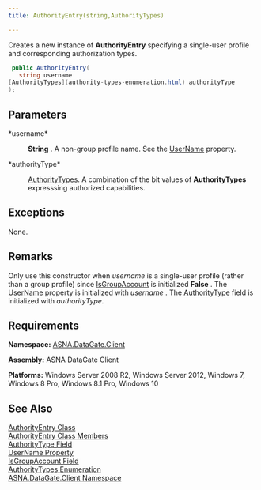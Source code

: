 ```yaml
---
title: AuthorityEntry(string,AuthorityTypes)

---
```


<span>Creates a new instance of <span> **AuthorityEntry** </span> specifying a single-user profile and corresponding authorization types</span>.

```cs
 public AuthorityEntry(
   string username
[AuthorityTypes](authority-types-enumeration.html) authorityType
);
```


## Parameters

<dl>
        <dt>
 *username* 
        </dt>
        <dd>

**String** . A non-group profile name. See the [ UserName](authority-entry-class-username-field.html) property.
</dd>
        <dt>
 *authorityType* 
        </dt>
        <dd>

[AuthorityTypes](authority-types-enumeration.html). A combination of the bit values of **AuthorityTypes** expresssing authorized capabilities.
</dd>
</dl>

## Exceptions

None.
## Remarks

Only use this constructor when *username* is a single-user profile (rather than a group profile) since [ IsGroupAccount](authority-entry-class-username-field.html) is initialized **False** . The [ UserName](authority-entry-class-username-field.html) property is initialized with *username* . The [ AuthorityType](authority-entry-class-authority-type-field.html) field is initialized with *authorityType.* 
## Requirements

**Namespace:** [ASNA.DataGate.Client](datagate-client-namespace.html) 

**Assembly:** ASNA DataGate Client

**Platforms:** Windows Server 2008 R2, Windows Server 2012, Windows 7, Windows 8 Pro, Windows 8.1 Pro, Windows 10
## See Also


[AuthorityEntry Class](authority-entry-class.html)
      <br />
[AuthorityEntry Class Members](authority-entry-members.html)
      <br />
[AuthorityType Field](authority-entry-class-authority-type-field.html)
      <br />
[UserName Property](authority-entry-class-username-field.html)
      <br />
[IsGroupAccount Field](authority-entry-class-username-field.html)
      <br />
[AuthorityTypes Enumeration](authority-types-enumeration.html)
      <br />
[ASNA.DataGate.Client Namespace](datagate-client-namespace.html)

